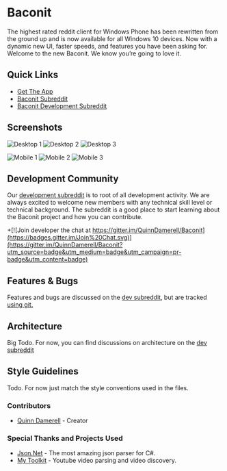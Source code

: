 # Baconit
The highest rated reddit client for Windows Phone has been rewritten from the ground up and is now available for all Windows 10 devices. Now with a dynamic new UI, faster speeds, and features you have been asking for. Welcome to the new Baconit. We know you’re going to love it.

## Quick Links
* [Get The App](https://www.microsoft.com/store/apps/9wzdncrfj0bc)
* [Baconit Subreddit](https://www.reddit.com/r/baconit)
* [Baconit Development Subreddit](https://www.reddit.com/r/BaconitDev)

## Screenshots
![Desktop 1](https://github.com/QuinnDamerell/Baconit/blob/develop/Media/GitHubReadme/Desktop1.png)
![Desktop 2](https://github.com/QuinnDamerell/Baconit/blob/develop/Media/GitHubReadme/Desktop2.png)
![Desktop 3](https://github.com/QuinnDamerell/Baconit/blob/develop/Media/GitHubReadme/Desktop3.png)


![Mobile 1](https://github.com/QuinnDamerell/Baconit/blob/develop/Media/GitHubReadme/Phone1.png)
![Mobile 2](https://github.com/QuinnDamerell/Baconit/blob/develop/Media/GitHubReadme/Phone2.png)
![Mobile 3](https://github.com/QuinnDamerell/Baconit/blob/develop/Media/GitHubReadme/Phone3.png)

## Development Community
Our [development subreddit](https://www.reddit.com/r/BaconitDev) is to root of all development activity. We are always excited to welcome new members with any technical skill level or technical background. The subreddit is a good place to start learning about the Baconit project and how you can contribute.

+[![Join developer the chat at https://gitter.im/QuinnDamerell/Baconit](https://badges.gitter.im/Join%20Chat.svg)](https://gitter.im/QuinnDamerell/Baconit?utm_source=badge&utm_medium=badge&utm_campaign=pr-badge&utm_content=badge)

## Features & Bugs
Features and bugs are discussed on the [dev subreddit](https://www.reddit.com/r/BaconitDev), but are tracked [using git.](https://github.com/QuinnDamerell/Baconit/issues)

## Architecture
Big Todo. For now, you can find discussions on architecture on the [dev subreddit](https://www.reddit.com/r/BaconitDev)

## Style Guidelines
Todo. For now just match the style conventions used in the files.

### Contributors

* [Quinn Damerell](http://www.quinndamerell.com/) - Creator

### Special Thanks and Projects Used

* [Json.Net](https://github.com/JamesNK/Newtonsoft.Json) - The most amazing json parser for C#.
* [My Toolkit](https://github.com/MyToolkit/MyToolkit/wiki/YouTube) - Youtube video parsing and video discovery.

